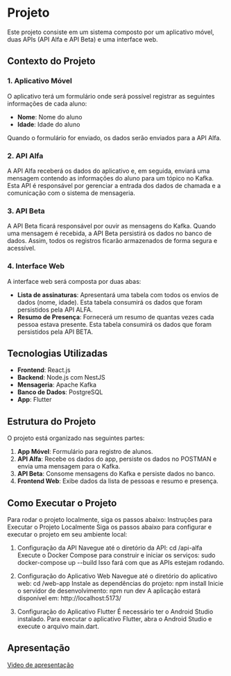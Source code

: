 # Projeto

Este projeto consiste em um sistema composto por um aplicativo móvel, duas APIs (API Alfa e API Beta) e uma interface web.

## Contexto do Projeto

### 1. Aplicativo Móvel

O aplicativo terá um formulário onde será possível registrar as seguintes informações de cada aluno:

- **Nome**: Nome do aluno
- **Idade**: Idade do aluno

Quando o formulário for enviado, os dados serão enviados para a API Alfa.

### 2. API Alfa

A API Alfa receberá os dados do aplicativo e, em seguida, enviará uma mensagem contendo as informações do aluno para um tópico no Kafka. Esta API é responsável por gerenciar a entrada dos dados de chamada e a comunicação com o sistema de mensageria.

### 3. API Beta

A API Beta ficará responsável por ouvir as mensagens do Kafka. Quando uma mensagem é recebida, a API Beta persistirá os dados no banco de dados. Assim, todos os registros ficarão armazenados de forma segura e acessível.

### 4. Interface Web

A interface web será composta por duas abas:

- **Lista de assinaturas**: Apresentará uma tabela com todos os envios de dados (nome, idade). Esta tabela consumirá os dados que foram persistidos pela API ALFA.
- **Resumo de Presença**: Fornecerá um resumo de quantas vezes cada pessoa estava presente. Esta tabela consumirá os dados que foram persistidos pela API BETA.

## Tecnologias Utilizadas

- **Frontend**: React.js
- **Backend**: Node.js com NestJS
- **Mensageria**: Apache Kafka
- **Banco de Dados**: PostgreSQL
- **App**: Flutter

## Estrutura do Projeto

O projeto está organizado nas seguintes partes:

1. **App Móvel**: Formulário para registro de alunos.
2. **API Alfa**: Recebe os dados do app, persiste os dados no POSTMAN e envia uma mensagem para o Kafka.
3. **API Beta**: Consome mensagens do Kafka e persiste dados no banco.
4. **Frontend Web**: Exibe dados da lista de pessoas e resumo e presença.

## Como Executar o Projeto

Para rodar o projeto localmente, siga os passos abaixo:
Instruções para Executar o Projeto Localmente
Siga os passos abaixo para configurar e executar o projeto em seu ambiente local:

1. Configuração da API
Navegue até o diretório da API:
cd /api-alfa
Execute o Docker Compose para construir e iniciar os serviços:
sudo docker-compose up --build
Isso fará com que as APIs estejam rodando.

2. Configuração do Aplicativo Web
Navegue até o diretório do aplicativo web:
cd /web-app
Instale as dependências do projeto:
npm install
Inicie o servidor de desenvolvimento:
npm run dev
A aplicação estará disponível em: http://localhost:5173/
3. Configuração do Aplicativo Flutter
É necessário ter o Android Studio instalado.
Para executar o aplicativo Flutter, abra o Android Studio e execute o arquivo main.dart.

## Apresentação
[Video de apresentação](https://youtu.be/ltSKY_JGoxk)
